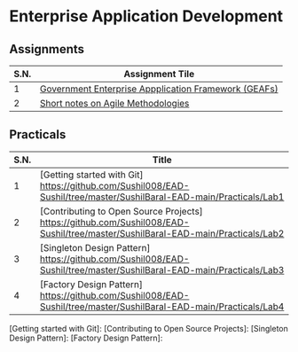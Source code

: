 # Enterprise Application Development

## Assignments

| S.N. | Assignment Tile |
| --- | --- |
| 1 | [Government Enterprise Appplication Framework (GEAFs)] 
| 2 | [Short notes on Agile Methodologies] 

[Government Enterprise Appplication Framework (GEAFs)]: https://github.com/Sushil008/EAD-Sushil/blob/master/SushilBaral-EAD-main/Assignmnets/Assignment1/GEAF.md
[Short notes on Agile Methodologies]: https://github.com/Sushil008/EAD-Sushil/blob/master/SushilBaral-EAD-main/Assignmnets/Assignment2/agile.md

## Practicals

| S.N. | Title |
| --- | --- |
| 1 | [Getting started with Git] https://github.com/Sushil008/EAD-Sushil/tree/master/SushilBaral-EAD-main/Practicals/Lab1
| 2 | [Contributing to Open Source Projects] https://github.com/Sushil008/EAD-Sushil/tree/master/SushilBaral-EAD-main/Practicals/Lab2
| 3 | [Singleton Design Pattern] https://github.com/Sushil008/EAD-Sushil/tree/master/SushilBaral-EAD-main/Practicals/Lab3
| 4 | [Factory Design Pattern] https://github.com/Sushil008/EAD-Sushil/tree/master/SushilBaral-EAD-main/Practicals/Lab4

[Getting started with Git]:
[Contributing to Open Source Projects]:
[Singleton Design Pattern]:
[Factory Design Pattern]:
